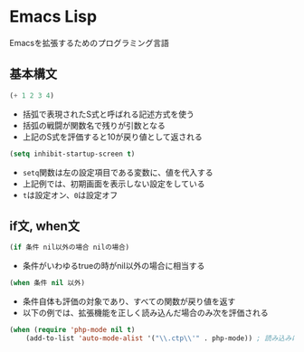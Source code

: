 # Emacs Lisp

Emacsを拡張するためのプログラミング言語

## 基本構文

```el
(+ 1 2 3 4)
```

- 括弧で表現されたS式と呼ばれる記述方式を使う
- 括弧の戦闘が関数名で残りが引数となる
- 上記のS式を評価すると10が戻り値として返される

```el
(setq inhibit-startup-screen t)
```

- `setq`関数は左の設定項目である変数に、値を代入する
- 上記例では、初期画面を表示しない設定をしている
- `t`は設定オン、`0`は設定オフ

## if文, when文

```el
(if 条件 nil以外の場合 nilの場合)
```

- 条件がいわゆるtrueの時がnil以外の場合に相当する


```el
(when 条件 nil 以外)
```

- 条件自体も評価の対象であり、すべての関数が戻り値を返す
- 以下の例では、拡張機能を正しく読み込んだ場合のみ次を評価される

```el
(when (require 'php-mode nil t)
	(add-to-list 'auto-mode-alist '("\\.ctp\\'" . php-mode)) ; 読み込みに成功したときのみ評価される
```
